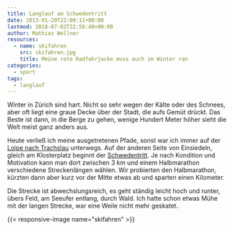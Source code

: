 ```yaml
---
title: Langlauf am Schwedentritt
date: 2013-01-20T22:09:11+00:00
lastmod: 2018-07-02T22:58:40+00:00
author: Mathias Wellner
resources:
  - name: skifahren
    src: skifahren.jpg
    title: Meine rote Radfahrjacke muss auch im Winter ran
categories:
  - sport
tags:
  - langlauf
---
```

Winter in Zürich sind hart. Nicht so sehr wegen der Kälte oder des Schnees, aber oft liegt eine graue Decke über der Stadt, die aufs Gemüt drückt. Das Beste ist dann, in die Berge zu gehen, wenige Hundert Meter höher sieht die Welt meist ganz anders aus. 
<!--more-->

Heute verließ ich meine ausgetretenen Pfade, sonst war ich immer auf der [Loipe nach Trachslau](http://www.loipe-bolzberg.ch/) unterwegs. Auf der anderen Seite von Einsiedeln, gleich am Klosterplatz beginnt der [Schwedentritt](http://www.schwedentritt.ch/). Je nach Kondition und Motivation kann man dort zwischen 3&nbsp;km und einem Halbmarathon verschiedene Streckenlängen wählen. Wir probierten den Halbmarathon, kürzten dann aber kurz vor der Mitte etwas ab und sparten einen Kilometer. 

Die Strecke ist abwechslungsreich, es geht ständig leicht hoch und runter, übers Feld, am Seeufer entlang, durch Wald. Ich hatte schon etwas Mühe mit der langen Strecke, war eine Weile nicht mehr geskatet. 

{{< responsive-image name="skifahren" >}}